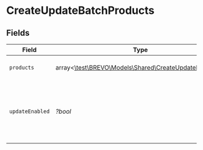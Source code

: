 # CreateUpdateBatchProducts


## Fields

| Field                                                                                                | Type                                                                                                 | Required                                                                                             | Description                                                                                          |
| ---------------------------------------------------------------------------------------------------- | ---------------------------------------------------------------------------------------------------- | ---------------------------------------------------------------------------------------------------- | ---------------------------------------------------------------------------------------------------- |
| `products`                                                                                           | array<[\test\BREVO\Models\Shared\CreateUpdateProducts](../../Models/Shared/CreateUpdateProducts.md)> | :heavy_check_mark:                                                                                   | array of products objects                                                                            |
| `updateEnabled`                                                                                      | *?bool*                                                                                              | :heavy_minus_sign:                                                                                   | Facilitate to update the existing categories in the same request (updateEnabled = true)              |